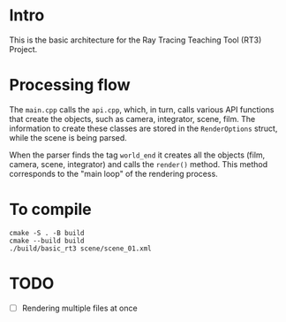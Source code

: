 # Intro

This is the basic architecture for the Ray Tracing Teaching Tool (RT3) Project.

# Processing flow

The `main.cpp` calls the `api.cpp`, which, in turn, calls various API functions that create the objects, such as camera, integrator, scene, film.
The information to create these classes are stored in the `RenderOptions` struct, while the scene is being parsed.

When the parser finds the tag `world_end` it creates all the objects (film, camera, scene, integrator) and calls the `render()` method.
This method corresponds to the "main loop" of the rendering process.

# To compile

```
cmake -S . -B build
cmake --build build
./build/basic_rt3 scene/scene_01.xml
```

# TODO

- [ ] Rendering multiple files at once
